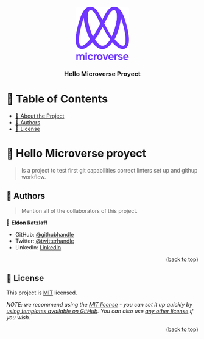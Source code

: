 <a name="readme-top"></a>


<div align="center">

  <img src="murple_logo.png" alt="logo" width="140"  height="auto" />
  <br/>

  <h3><b>Hello Microverse Proyect</b></h3>

</div>


# 📗 Table of Contents

- [📖 About the Project](#about-project)
- [👥 Authors](#authors)
- [📝 License](#license)


<!-- PROJECT DESCRIPTION -->
# 📖 Hello Microverse proyect <a name="about-project"></a>

>Is a project to test first git capabilities correct linters set up and githup workflow.


<!-- AUTHORS -->

## 👥 Authors <a name="authors"></a>

> Mention all of the collaborators of this project.

👤 **Eldon Ratzlaff**

- GitHub: [@githubhandle](https://github.com/githubhandle)
- Twitter: [@twitterhandle](https://twitter.com/twitterhandle)
- LinkedIn: [LinkedIn](https://linkedin.com/in/linkedinhandle)

<p align="right">(<a href="#readme-top">back to top</a>)</p>


<!-- LICENSE -->

## 📝 License <a name="license"></a>

This project is [MIT](./LICENSE) licensed.

_NOTE: we recommend using the [MIT license](https://choosealicense.com/licenses/mit/) - you can set it up quickly by [using templates available on GitHub](https://docs.github.com/en/communities/setting-up-your-project-for-healthy-contributions/adding-a-license-to-a-repository). You can also use [any other license](https://choosealicense.com/licenses/) if you wish._

<p align="right">(<a href="#readme-top">back to top</a>)</p>
